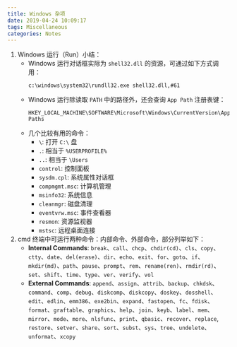 ```yaml
---
title: Windows 杂项
date: 2019-04-24 10:09:17
tags: Miscellaneous
categories: Notes
---
```


1. Windows 运行（Run）小结：
   - Windows 运行对话框实际为 `shell32.dll` 的资源，可通过如下方式调用：
     ```
     c:\windows\system32\rundll32.exe shell32.dll,#61
     ```
   - Windows 运行除读取 `PATH` 中的路径外，还会查询 `App Path` 注册表键：
     ```
     HKEY_LOCAL_MACHINE\SOFTWARE\Microsoft\Windows\CurrentVersion\App Paths
     ```
   - 几个比较有用的命令：
     - `\`: 打开 `C:\` 盘
     - `.`: 相当于 `%USERPROFILE%`
     - `..`: 相当于 `\Users`
     - `control`: 控制面板
     - `sysdm.cpl`: 系统属性对话框
     - `compmgmt.msc`: 计算机管理
     - `msinfo32`: 系统信息
     - `cleanmgr`: 磁盘清理
     - `eventvrw.msc`: 事件查看器
     - `resmon`: 资源监视器
     - `mstsc`: 远程桌面连接
1. cmd 终端中可运行两种命令：内部命令、外部命令，部分列举如下：
   - **Internal Commands**: `break`、`call`、`chcp`、`chdir(cd)`、`cls`、`copy`、`ctty`、`date`、`del(erase)`、`dir`、`echo`、`exit`、`for`、`goto`、`if`、`mkdir(md)`、`path`、`pause`、`prompt`、`rem`、`rename(ren)`、`rmdir(rd)`、``set``、`shift`、`time`、`type`、`ver`、`verify`、`vol`
   - **External Commands**: `append`、`assign`、`attrib`、`backup`、`chkdsk`、`command`、`comp`、`debug`、`diskcomp`、`diskcopy`、`doskey`、`dosshell`、`edit`、`edlin`、`emm386`、`exe2bin`、`expand`、`fastopen`、`fc`、`fdisk`、`format`、`graftable`、`graphics`、`help`、`join`、`keyb`、`label`、`mem`、`mirror`、`mode`、`more`、`nlsfunc`、`print`、`qbasic`、`recover`、`replace`, `restore`、`setver`、`share`、`sort`、`subst`、`sys`、`tree`、`undelete`、`unformat`、`xcopy`
